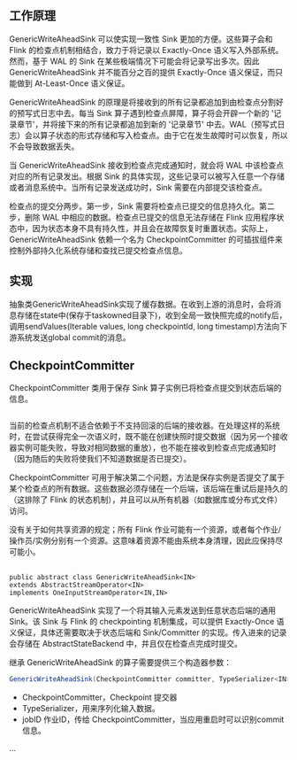 
## 工作原理

GenericWriteAheadSink 可以使实现一致性 Sink 更加的方便。这些算子会和 Flink 的检查点机制相结合，致力于将记录以 Exactly-Once 语义写入外部系统。然而，基于 WAL 的 Sink 在某些极端情况下可能会将记录写出多次。因此 GenericWriteAheadSink 并不能百分之百的提供 Exactly-Once 语义保证，而只能做到 At-Least-Once 语义保证。

GenericWriteAheadSink 的原理是将接收到的所有记录都追加到由检查点分割好的预写式日志中去。每当 Sink 算子遇到检查点屏障，算子将会开辟一个新的 '记录章节'，并将接下来的所有记录都追加到新的 '记录章节' 中去。WAL（预写式日志）会以算子状态的形式存储和写入检查点。由于它在发生故障时可以恢复，所以不会导致数据丢失。

当 GenericWriteAheadSink 接收到检查点完成通知时，就会将 WAL 中该检查点对应的所有记录发出。根据 Sink 的具体实现，这些记录可以被写入任意一个存储或者消息系统中。当所有记录发送成功时，Sink 需要在内部提交该检查点。

检查点的提交分两步。第一步，Sink 需要将检查点已提交的信息持久化。第二步，删除 WAL 中相应的数据。检查点已提交的信息无法存储在 Flink 应用程序状态中，因为状态本身不具有持久性，并且会在故障恢复时重置状态。实际上，GenericWriteAheadSink 依赖一个名为 CheckpointCommitter 的可插拔组件来控制外部持久化系统存储和查找已提交检查点信息。

## 实现


抽象类GenericWriteAheadSink实现了缓存数据。在收到上游的消息时，会将消息存储在state中(保存于taskowned目录下)，收到全局一致快照完成的notify后，调用sendValues(Iterable<IN> values, long checkpointId, long timestamp)方法向下游系统发送global commit的消息。

## CheckpointCommitter

CheckpointCommitter 类用于保存 Sink 算子实例已将检查点提交到状态后端的信息。

```java

```


当前的检查点机制不适合依赖于不支持回滚的后端的接收器。在处理这样的系统时，在尝试获得完全一次语义时，既不能在创建快照时提交数据（因为另一个接收器实例可能失败，导​​致对相同数据的重放），也不能在接收到检查点完成通知时（因为随后的失败将使我们不知道数据是否已提交）。

CheckpointCommitter 可用于解决第二个问题，方法是保存实例是否提交了属于某个检查点的所有数据。这些数据必须存储在一个后端，该后端在重试后是持久的（这排除了 Flink 的状态机制），并且可以从所有机器（如数据库或分布式文件）访问。

没有关于如何共享资源的规定；所有 Flink 作业可能有一个资源，或者每个作业/操作员/实例分别有一个资源。这意味着资源不能由系统本身清理，因此应保持尽可能小。


##

```
public abstract class GenericWriteAheadSink<IN>
extends AbstractStreamOperator<IN>
implements OneInputStreamOperator<IN,IN>
```
GenericWriteAheadSink 实现了一个将其输入元素发送到任意状态后端的通用 Sink。该 Sink 与 Flink 的 checkpointing 机制集成，可以提供 Exactly-Once 语义保证，具体还需要取决于状态后端和 Sink/Committer 的实现。传入进来的记录会存储在 AbstractStateBackend 中，并且仅在检查点完成时提交。

继承 GenericWriteAheadSink 的算子需要提供三个构造器参数：
```java
GenericWriteAheadSink(CheckpointCommitter committer, TypeSerializer<IN> serializer, String jobID)
```
- CheckpointCommitter，Checkpoint 提交器
- TypeSerializer，用来序列化输入数据。
- jobID 作业ID，传给 CheckpointCommitter，当应用重启时可以识别commit信息。













...
